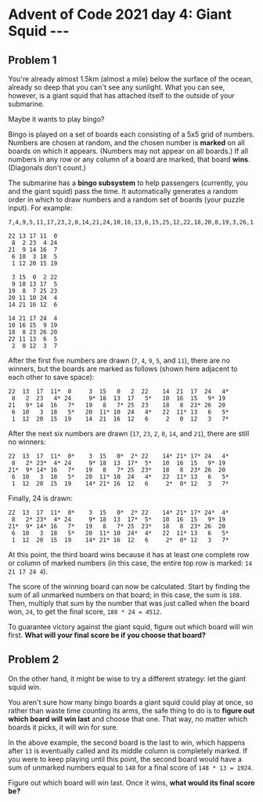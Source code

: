 # Advent of Code 2021 day 4: Giant Squid ---

## Problem 1

You're already almost 1.5km (almost a mile) below the surface of the ocean, already so deep that you can't see any sunlight. What you can see, however, is a giant squid that has attached itself to the outside of your submarine.

Maybe it wants to play bingo?

Bingo is played on a set of boards each consisting of a 5x5 grid of numbers. Numbers are chosen at random, and the chosen number is **marked** on all boards on which it appears. (Numbers may not appear on all boards.) If all numbers in any row or any column of a board are marked, that board **wins**. (Diagonals don't count.)

The submarine has a **bingo subsystem** to help passengers (currently, you and the giant squid) pass the time. It automatically generates a random order in which to draw numbers and a random set of boards (your puzzle input). For example:

```
7,4,9,5,11,17,23,2,0,14,21,24,10,16,13,6,15,25,12,22,18,20,8,19,3,26,1

22 13 17 11  0
 8  2 23  4 24
21  9 14 16  7
 6 10  3 18  5
 1 12 20 15 19

 3 15  0  2 22
 9 18 13 17  5
19  8  7 25 23
20 11 10 24  4
14 21 16 12  6

14 21 17 24  4
10 16 15  9 19
18  8 23 26 20
22 11 13  6  5
 2  0 12  3  7
```

After the first five numbers are drawn (`7`, `4`, `9`, `5`, and `11`), there are no winners, but the boards are marked as follows (shown here adjacent to each other to save space):

```
22  13  17  11*  0     3  15   0   2  22    14  21  17  24   4*
 8   2  23   4* 24     9* 18  13  17   5*   10  16  15   9* 19
21   9* 14  16   7*   19   8   7* 25  23    18   8  23* 26  20
 6  10   3  18   5*   20  11* 10  24   4*   22  11* 13   6   5*
 1  12  20  15  19    14  21  16  12   6     2   0  12   3   7*
```

After the next six numbers are drawn (`17`, `23`, `2`, `0`, `14`, and `21`), there are still no winners:


```
22  13  17  11*  0*    3  15   0*  2* 22    14* 21* 17* 24   4*
 8   2* 23*  4* 24     9* 18  13  17*  5*   10  16  15   9* 19
21*  9* 14* 16   7*   19   8   7* 25  23*   18   8  23* 26  20
 6  10   3  18   5*   20  11* 10  24   4*   22  11* 13   6   5*
 1  12  20  15  19    14* 21* 16  12   6     2*  0* 12   3   7*
```

Finally, 24 is drawn:

```
22  13  17  11*  0*    3  15   0*  2* 22    14* 21* 17* 24*  4*
 8   2* 23*  4* 24     9* 18  13  17*  5*   10  16  15   9* 19
21*  9* 14* 16   7*   19   8   7* 25  23*   18   8  23* 26  20
 6  10   3  18   5*   20  11* 10  24*  4*   22  11* 13   6   5*
 1  12  20  15  19    14* 21* 16  12   6     2*  0* 12   3   7*
```

At this point, the third board wins because it has at least one complete row or column of marked numbers (in this case, the entire top row is marked: `14 21 17 24 4`).

The score of the winning board can now be calculated. Start by finding the sum of all unmarked numbers on that board; in this case, the sum is `188`. Then, multiply that sum by the number that was just called when the board won, `24`, to get the final score, `188 * 24 = 4512`.

To guarantee victory against the giant squid, figure out which board will win first. **What will your final score be if you choose that board?**

## Problem 2

On the other hand, it might be wise to try a different strategy: let the giant squid win.

You aren't sure how many bingo boards a giant squid could play at once, so rather than waste time counting its arms, the safe thing to do is to **figure out which board will win last** and choose that one. That way, no matter which boards it picks, it will win for sure.

In the above example, the second board is the last to win, which happens after `13` is eventually called and its middle column is completely marked. If you were to keep playing until this point, the second board would have a sum of unmarked numbers equal to `148` for a final score of `148 * 13 = 1924`.

Figure out which board will win last. Once it wins, **what would its final score be?**